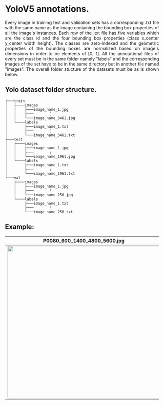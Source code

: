 # YoloV5 annotations.

<div align="justify">
Every image in training test and validation sets has a corresponding .txt file with the same name as the image containing the bounding box properties of all the image's instances. Each row of the .txt file has five variables which are the class id and the four bounding box properties (class x_center y_center width height). The classes are zero-indexed and the geometric properties of the bounding boxes are normalized based on image's dimensions in order to be elements of [0, 1]. All the annotational files of every set must be in the same folder namely "labels" and the corresponding images of the set have to be in the same directory but in another file named "images". The overall folder stucture of the datasets must be as is shown below.
    
</div align="justify">

## Yolo dataset folder structure.
```
├───train
│   ├────images
│   │    ├───image_name_1.jpg
│   │    ├───       ⋮ 
│   │    └───image_name_3461.jpg
│   └────labels
│        ├───image_name_1.txt
│        ├───       ⋮
│        └───image_name_3461.txt
├───test
│   ├────images
│   │    ├───image_name_1.jpg
│   │    ├───       ⋮ 
│   │    └───image_name_1961.jpg
│   └────labels
│        ├───image_name_1.txt
│        ├───       ⋮
│        └───image_name_1961.txt
└───val
    ├────images
    │    ├───image_name_1.jpg
    │    ├───       ⋮ 
    │    └───image_name_256.jpg
    └────labels
         ├───image_name_1.txt
         ├───       ⋮ 
         └───image_name_256.txt
```

## Example:
| P0080_600_1400_4800_5600.jpg | P0080_600_1400_4800_5600.txt | 
|:----------------------------:|:----------------------------:|
|<img src="https://user-images.githubusercontent.com/74200033/166103537-4639491a-a999-4bbe-b49b-5122e1123a83.jpg" width="500"/> |<img src="https://user-images.githubusercontent.com/74200033/166107553-6a157de5-8d45-425c-9291-a479f25b4ff5.png" width="500"/>|

